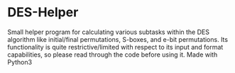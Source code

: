 # DES-Helper
Small helper program for calculating various subtasks within the DES algorithm like initial/final permutations, S-boxes, and e-bit permutations. Its functionality is quite restrictive/limited with respect to its input and format capabilities, so please read through the code before using it.
Made with Python3
